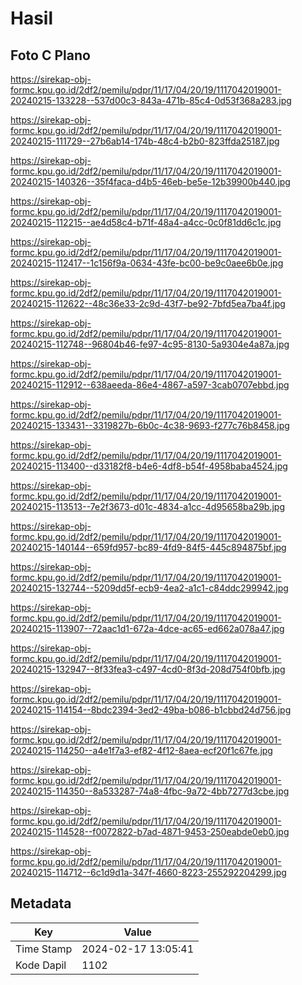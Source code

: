 # Hasil

## Foto C Plano

https://sirekap-obj-formc.kpu.go.id/2df2/pemilu/pdpr/11/17/04/20/19/1117042019001-20240215-133228--537d00c3-843a-471b-85c4-0d53f368a283.jpg

https://sirekap-obj-formc.kpu.go.id/2df2/pemilu/pdpr/11/17/04/20/19/1117042019001-20240215-111729--27b6ab14-174b-48c4-b2b0-823ffda25187.jpg

https://sirekap-obj-formc.kpu.go.id/2df2/pemilu/pdpr/11/17/04/20/19/1117042019001-20240215-140326--35f4faca-d4b5-46eb-be5e-12b39900b440.jpg

https://sirekap-obj-formc.kpu.go.id/2df2/pemilu/pdpr/11/17/04/20/19/1117042019001-20240215-112215--ae4d58c4-b71f-48a4-a4cc-0c0f81dd6c1c.jpg

https://sirekap-obj-formc.kpu.go.id/2df2/pemilu/pdpr/11/17/04/20/19/1117042019001-20240215-112417--1c156f9a-0634-43fe-bc00-be9c0aee6b0e.jpg

https://sirekap-obj-formc.kpu.go.id/2df2/pemilu/pdpr/11/17/04/20/19/1117042019001-20240215-112622--48c36e33-2c9d-43f7-be92-7bfd5ea7ba4f.jpg

https://sirekap-obj-formc.kpu.go.id/2df2/pemilu/pdpr/11/17/04/20/19/1117042019001-20240215-112748--96804b46-fe97-4c95-8130-5a9304e4a87a.jpg

https://sirekap-obj-formc.kpu.go.id/2df2/pemilu/pdpr/11/17/04/20/19/1117042019001-20240215-112912--638aeeda-86e4-4867-a597-3cab0707ebbd.jpg

https://sirekap-obj-formc.kpu.go.id/2df2/pemilu/pdpr/11/17/04/20/19/1117042019001-20240215-133431--3319827b-6b0c-4c38-9693-f277c76b8458.jpg

https://sirekap-obj-formc.kpu.go.id/2df2/pemilu/pdpr/11/17/04/20/19/1117042019001-20240215-113400--d33182f8-b4e6-4df8-b54f-4958baba4524.jpg

https://sirekap-obj-formc.kpu.go.id/2df2/pemilu/pdpr/11/17/04/20/19/1117042019001-20240215-113513--7e2f3673-d01c-4834-a1cc-4d95658ba29b.jpg

https://sirekap-obj-formc.kpu.go.id/2df2/pemilu/pdpr/11/17/04/20/19/1117042019001-20240215-140144--659fd957-bc89-4fd9-84f5-445c894875bf.jpg

https://sirekap-obj-formc.kpu.go.id/2df2/pemilu/pdpr/11/17/04/20/19/1117042019001-20240215-132744--5209dd5f-ecb9-4ea2-a1c1-c84ddc299942.jpg

https://sirekap-obj-formc.kpu.go.id/2df2/pemilu/pdpr/11/17/04/20/19/1117042019001-20240215-113907--72aac1d1-672a-4dce-ac65-ed662a078a47.jpg

https://sirekap-obj-formc.kpu.go.id/2df2/pemilu/pdpr/11/17/04/20/19/1117042019001-20240215-132947--8f33fea3-c497-4cd0-8f3d-208d754f0bfb.jpg

https://sirekap-obj-formc.kpu.go.id/2df2/pemilu/pdpr/11/17/04/20/19/1117042019001-20240215-114154--8bdc2394-3ed2-49ba-b086-b1cbbd24d756.jpg

https://sirekap-obj-formc.kpu.go.id/2df2/pemilu/pdpr/11/17/04/20/19/1117042019001-20240215-114250--a4e1f7a3-ef82-4f12-8aea-ecf20f1c67fe.jpg

https://sirekap-obj-formc.kpu.go.id/2df2/pemilu/pdpr/11/17/04/20/19/1117042019001-20240215-114350--8a533287-74a8-4fbc-9a72-4bb7277d3cbe.jpg

https://sirekap-obj-formc.kpu.go.id/2df2/pemilu/pdpr/11/17/04/20/19/1117042019001-20240215-114528--f0072822-b7ad-4871-9453-250eabde0eb0.jpg

https://sirekap-obj-formc.kpu.go.id/2df2/pemilu/pdpr/11/17/04/20/19/1117042019001-20240215-114712--6c1d9d1a-347f-4660-8223-255292204299.jpg


## Metadata

| Key        | Value               |
| ---------- | ------------------- |
| Time Stamp | 2024-02-17 13:05:41 |
| Kode Dapil | 1102                |



